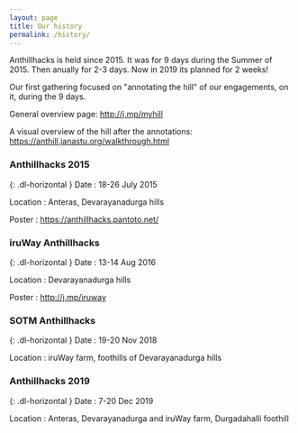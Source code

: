 ```yaml
---
layout: page
title: Our history
permalink: /history/
---
```


Anthillhacks is held since 2015. It was for 9 days during the Summer of 2015. Then anually for 2-3 days. Now in 2019 its planned for 2 weeks! 

Our first gathering focused on "annotating the hill" of our engagements, on it, during the 9 days.

General overview page: http://j.mp/myhill 

A visual overview of the hill after the annotations: https://anthill.janastu.org/walkthrough.html

### Anthillhacks 2015

{: .dl-horizontal }
Date
: 18-26 July 2015

Location
: Anteras, Devarayanadurga hills

Poster
: https://anthillhacks.pantoto.net/


### iruWay Anthillhacks

{: .dl-horizontal }
Date
: 13-14 Aug 2016

Location
: Devarayanadurga hills

Poster
: http://j.mp/iruway 

### SOTM Anthillhacks

{: .dl-horizontal }
Date
: 19-20 Nov 2018

Location
: iruWay farm, foothills of Devarayanadurga hills

### Anthillhacks 2019

{: .dl-horizontal }
Date
: 7-20 Dec 2019

Location
: Anteras, Devarayanadurga and iruWay farm, Durgadahalli foothill




